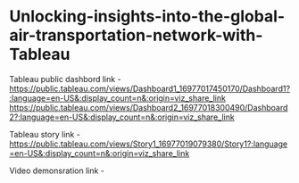 
# Unlocking-insights-into-the-global-air-transportation-network-with-Tableau

Tableau public dashbord link -https://public.tableau.com/views/Dashboard1_16977017450170/Dashboard1?:language=en-US&:display_count=n&:origin=viz_share_link
https://public.tableau.com/views/Dashboard2_16977018300490/Dashboard2?:language=en-US&:display_count=n&:origin=viz_share_link

Tableau story link - https://public.tableau.com/views/Story1_16977019079380/Story1?:language=en-US&:display_count=n&:origin=viz_share_link

Video demonsration link -
